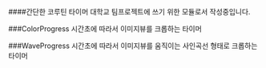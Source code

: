 ####간단한 코루틴 타이머
대학교 팀프로젝트에 쓰기 위한 모듈로서 작성중입니다.

###ColorProgress
시간초에 따라서 이미지뷰를 크롭하는 타이머

###WaveProgress
시간초에 따라서 이미지뷰를 움직이는 사인곡선 형태로 크롭하는 타이머